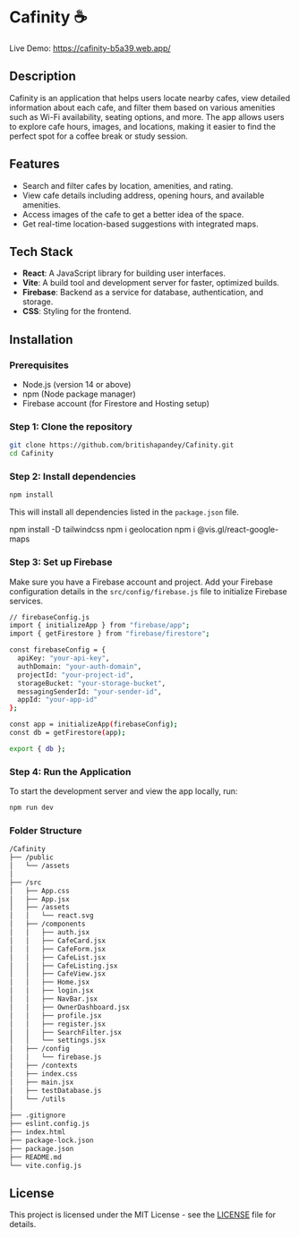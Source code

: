 # **Cafinity** ☕

Live Demo: https://cafinity-b5a39.web.app/

## **Description**
Cafinity is an application that helps users locate nearby cafes, view detailed information about each cafe, and filter them based on various amenities such as Wi-Fi availability, seating options, and more. The app allows users to explore cafe hours, images, and locations, making it easier to find the perfect spot for a coffee break or study session.

## **Features**
- Search and filter cafes by location, amenities, and rating.
- View cafe details including address, opening hours, and available amenities.
- Access images of the cafe to get a better idea of the space.
- Get real-time location-based suggestions with integrated maps.

## **Tech Stack**
- **React**: A JavaScript library for building user interfaces.
- **Vite**: A build tool and development server for faster, optimized builds.
- **Firebase**: Backend as a service for database, authentication, and storage.
- **CSS**: Styling for the frontend.

## **Installation**

### **Prerequisites**
- Node.js (version 14 or above)
- npm (Node package manager)
- Firebase account (for Firestore and Hosting setup)

### **Step 1: Clone the repository**
```bash
git clone https://github.com/britishapandey/Cafinity.git
cd Cafinity
```

### **Step 2: Install dependencies**
```bash
npm install
```
This will install all dependencies listed in the `package.json` file.

npm install -D tailwindcss
npm i geolocation
npm i @vis.gl/react-google-maps

### **Step 3: Set up Firebase**
Make sure you have a Firebase account and project. Add your Firebase configuration details in the `src/config/firebase.js` file to initialize Firebase services.
```bash
// firebaseConfig.js
import { initializeApp } from "firebase/app";
import { getFirestore } from "firebase/firestore";

const firebaseConfig = {
  apiKey: "your-api-key",
  authDomain: "your-auth-domain",
  projectId: "your-project-id",
  storageBucket: "your-storage-bucket",
  messagingSenderId: "your-sender-id",
  appId: "your-app-id"
};

const app = initializeApp(firebaseConfig);
const db = getFirestore(app);

export { db };
```

### **Step 4: Run the Application**
To start the development server and view the app locally, run:
```bash
npm run dev
```

### **Folder Structure**
```bash
/Cafinity
├── /public
│   └── /assets
│
├── /src
│   ├── App.css
│   ├── App.jsx
│   ├── /assets
│   │   └── react.svg
│   ├── /components
│   │   ├── auth.jsx
│   │   ├── CafeCard.jsx
│   │   ├── CafeForm.jsx
│   │   ├── CafeList.jsx
│   │   ├── CafeListing.jsx
│   │   ├── CafeView.jsx
│   │   ├── Home.jsx
│   │   ├── login.jsx
│   │   ├── NavBar.jsx
│   │   ├── OwnerDashboard.jsx
│   │   ├── profile.jsx
│   │   ├── register.jsx
│   │   ├── SearchFilter.jsx
│   │   └── settings.jsx
│   ├── /config
│   │   └── firebase.js
│   ├── /contexts
│   ├── index.css
│   ├── main.jsx
│   ├── testDatabase.js
│   └── /utils
│
├── .gitignore
├── eslint.config.js
├── index.html
├── package-lock.json
├── package.json
├── README.md
└── vite.config.js
```

## License

This project is licensed under the MIT License - see the [LICENSE](LICENSE) file for details.
